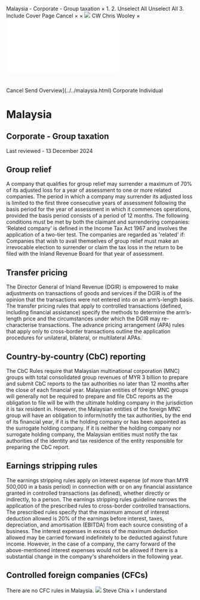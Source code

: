 Malaysia - Corporate - Group taxation
×
1.
2.
Unselect All
Unselect All
3.
Include Cover Page
Cancel
×
×
![](../../-/media/world-wide-tax-summaries/attachments/global---chris-wooley.ashx%3Frev=ac5e5f3223b34096b1afc2a6009c7320&revision=ac5e5f32-23b3-4096-b1af-c2a6009c7320&hash=859B7ADC84DC2CBEC9760E9E6EE7DE6D0A8BFCDF)
CW
Chris Wooley
×
![](group-taxation.html)
######
Cancel
Send
Overview](../../malaysia.html)
Corporate
Individual
# Malaysia
## Corporate - Group taxation
Last reviewed - 13 December 2024
## Group relief
A company that qualifies for group relief may surrender a maximum of 70% of its adjusted loss for a year of assessment to one or more related companies. The period in which a company may surrender its adjusted loss is limited to the first three consecutive years of assessment following the basis period for the year of assessment in which it commences operations, provided the basis period consists of a period of 12 months. The following conditions must be met by both the claimant and surrendering companies:
‘Related company’ is defined in the Income Tax Act 1967 and involves the application of a two-tier test. The companies are regarded as 'related' if:
Companies that wish to avail themselves of group relief must make an irrevocable election to surrender or claim the tax loss in the return to be filed with the Inland Revenue Board for that year of assessment.
## Transfer pricing
The Director General of Inland Revenue (DGIR) is empowered to make adjustments on transactions of goods and services if the DGIR is of the opinion that the transactions were not entered into on an arm’s-length basis.
The transfer pricing rules that apply to controlled transactions (defined, including financial assistance) specify the methods to determine the arm’s-length price and the circumstances under which the DGIR may re-characterise transactions. The advance pricing arrangement (APA) rules that apply only to cross-border transactions outline the application procedures for unilateral, bilateral, or multilateral APAs.
## Country-by-country (CbC) reporting
The CbC Rules require that Malaysian multinational corporation (MNC) groups with total consolidated group revenues of MYR 3 billion to prepare and submit CbC reports to the tax authorities no later than 12 months after the close of each financial year. Malaysian entities of foreign MNC groups will generally not be required to prepare and file CbC reports as the obligation to file will be with the ultimate holding company in the jurisdiction it is tax resident in. However, the Malaysian entities of the foreign MNC group will have an obligation to inform/notify the tax authorities, by the end of its financial year, if it is the holding company or has been appointed as the surrogate holding company. If it is neither the holding company nor surrogate holding company, the Malaysian entities must notify the tax authorities of the identity and tax residence of the entity responsible for preparing the CbC report.
## Earnings stripping rules
The earnings stripping rules apply on interest expense (of more than MYR 500,000 in a basis period) in connection with or on any financial assistance granted in controlled transactions (as defined), whether directly or indirectly, to a person. The earnings stripping rules guideline narrows the application of the prescribed rules to cross-border controlled transactions.
The prescribed rules specify that the maximum amount of interest deduction allowed is 20% of the earnings before interest, taxes, depreciation, and amortisation (EBITDA) from each source consisting of a business. The interest expenses in excess of the maximum deduction allowed may be carried forward indefinitely to be deducted against future income. However, in the case of a company, the carry forward of the above-mentioned interest expenses would not be allowed if there is a substantial change in the company's shareholders in the following year.
## Controlled foreign companies (CFCs)
There are no CFC rules in Malaysia.
![](../../-/media/world-wide-tax-summaries/malaysiasteve-chiastevechiasqjpg20241212012724686.ashx%3Frev=19756e5d7f9c4aed89aee4f9db5fcd22&revision=19756e5d-7f9c-4aed-89ae-e4f9db5fcd22&hash=9CB90707118F80BE4DD1C35CB65470D28EC77A79)
Steve Chia
×
I understand